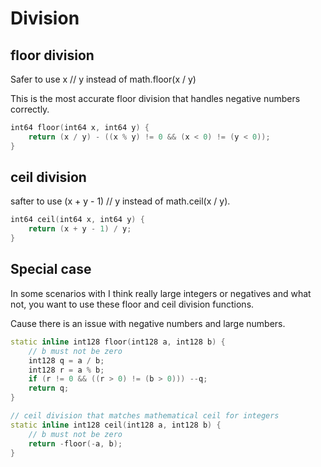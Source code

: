# Division

## floor division

Safer to use x // y instead of math.floor(x / y)

This is the most accurate floor division that handles negative numbers correctly.

```cpp
int64 floor(int64 x, int64 y) {
    return (x / y) - ((x % y) != 0 && (x < 0) != (y < 0));
}
```

## ceil division

safter to use (x + y - 1) // y instead of math.ceil(x / y).  

```cpp
int64 ceil(int64 x, int64 y) {
    return (x + y - 1) / y;
}
```

## Special case

In some scenarios with I think really large integers or negatives and what not, you want to use these floor and ceil division functions. 

Cause there is an issue with negative numbers and large numbers. 

```cpp
static inline int128 floor(int128 a, int128 b) {
    // b must not be zero
    int128 q = a / b;
    int128 r = a % b;
    if (r != 0 && ((r > 0) != (b > 0))) --q;
    return q;
}

// ceil division that matches mathematical ceil for integers
static inline int128 ceil(int128 a, int128 b) {
    // b must not be zero
    return -floor(-a, b);
}
```